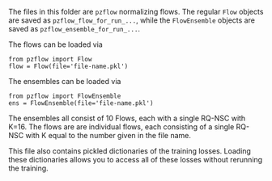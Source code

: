 The files in this folder are `pzflow` normalizing flows. The regular `Flow` objects are saved as `pzflow_flow_for_run_...`, while the `FlowEnsemble` objects are saved as `pzflow_ensemble_for_run_...`.

The flows can be loaded via
```
from pzflow import Flow
flow = Flow(file='file-name.pkl')
```

The ensembles can be loaded via
```
from pzflow import FlowEnsemble
ens = FlowEnsemble(file='file-name.pkl')
```

The ensembles all consist of 10 Flows, each with a single RQ-NSC with K=16. The flows are are individual flows, each consisting of a single RQ-NSC with K equal to the number given in the file name.

This file also contains pickled dictionaries of the training losses. Loading these dictionaries allows you to access all of these losses without rerunning the training.
